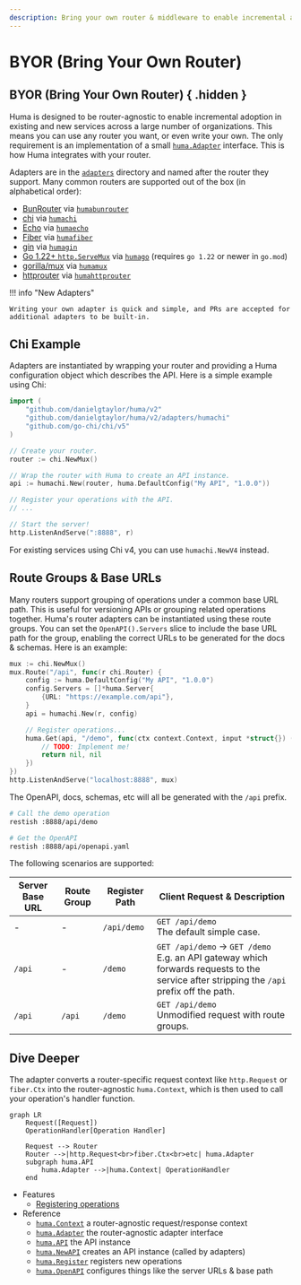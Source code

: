 ```yaml
---
description: Bring your own router & middleware to enable incremental adoption across a large number of organizations.
---
```


# BYOR (Bring Your Own Router)

## BYOR (Bring Your Own Router) { .hidden }

Huma is designed to be router-agnostic to enable incremental adoption in existing and new services across a large number of organizations. This means you can use any router you want, or even write your own. The only requirement is an implementation of a small [`huma.Adapter`](https://pkg.go.dev/github.com/danielgtaylor/huma/v2#Adapter) interface. This is how Huma integrates with your router.

Adapters are in the [`adapters`](https://github.com/danielgtaylor/huma/tree/main/adapters) directory and named after the router they support. Many common routers are supported out of the box (in alphabetical order):

-   [BunRouter](https://bunrouter.uptrace.dev/) via [`humabunrouter`](https://pkg.go.dev/github.com/danielgtaylor/huma/v2/adapters/humabunrouter)
-   [chi](https://github.com/go-chi/chi) via [`humachi`](https://pkg.go.dev/github.com/danielgtaylor/huma/v2/adapters/humachi)
-   [Echo](https://echo.labstack.com/) via [`humaecho`](https://pkg.go.dev/github.com/danielgtaylor/huma/v2/adapters/humaecho)
-   [Fiber](https://gofiber.io/) via [`humafiber`](https://pkg.go.dev/github.com/danielgtaylor/huma/v2/adapters/humafiber)
-   [gin](https://gin-gonic.com/) via [`humagin`](https://pkg.go.dev/github.com/danielgtaylor/huma/v2/adapters/humagin)
-   [Go 1.22+ `http.ServeMux`](https://pkg.go.dev/net/http@master#ServeMux) via [`humago`](https://pkg.go.dev/github.com/danielgtaylor/huma/v2/adapters/humago) (requires `go 1.22` or newer in `go.mod`)
-   [gorilla/mux](https://github.com/gorilla/mux) via [`humamux`](https://pkg.go.dev/github.com/danielgtaylor/huma/v2/adapters/humamux)
-   [httprouter](https://github.com/julienschmidt/httprouter) via [`humahttprouter`](https://pkg.go.dev/github.com/danielgtaylor/huma/v2/adapters/humahttprouter)

!!! info "New Adapters"

    Writing your own adapter is quick and simple, and PRs are accepted for additional adapters to be built-in.

## Chi Example

Adapters are instantiated by wrapping your router and providing a Huma configuration object which describes the API. Here is a simple example using Chi:

```go title="main.go"
import (
	"github.com/danielgtaylor/huma/v2"
	"github.com/danielgtaylor/huma/v2/adapters/humachi"
	"github.com/go-chi/chi/v5"
)

// Create your router.
router := chi.NewMux()

// Wrap the router with Huma to create an API instance.
api := humachi.New(router, huma.DefaultConfig("My API", "1.0.0"))

// Register your operations with the API.
// ...

// Start the server!
http.ListenAndServe(":8888", r)
```

For existing services using Chi v4, you can use `humachi.NewV4` instead.

## Route Groups & Base URLs

Many routers support grouping of operations under a common base URL path. This is useful for versioning APIs or grouping related operations together. Huma's router adapters can be instantiated using these route groups. You can set the `OpenAPI().Servers` slice to include the base URL path for the group, enabling the correct URLs to be generated for the docs & schemas. Here is an example:

```go title="main.go"
mux := chi.NewMux()
mux.Route("/api", func(r chi.Router) {
	config := huma.DefaultConfig("My API", "1.0.0")
	config.Servers = []*huma.Server{
		{URL: "https://example.com/api"},
	}
	api = humachi.New(r, config)

	// Register operations...
	huma.Get(api, "/demo", func(ctx context.Context, input *struct{}) (*struct{}, error) {
		// TODO: Implement me!
		return nil, nil
	})
})
http.ListenAndServe("localhost:8888", mux)
```

The OpenAPI, docs, schemas, etc will all be generated with the `/api` prefix.

```sh title="Shell"
# Call the demo operation
restish :8888/api/demo

# Get the OpenAPI
restish :8888/api/openapi.yaml
```

The following scenarios are supported:

| Server Base URL | Route Group | Register Path | Client Request & Description                                                                                                                        |
| --------------- | ----------- | ------------- | --------------------------------------------------------------------------------------------------------------------------------------------------- |
| -               | -           | `/api/demo`   | `GET /api/demo` <br/> The default simple case.                                                                                                      |
| `/api`          | -           | `/demo`       | `GET /api/demo` &rarr; `GET /demo` <br/> E.g. an API gateway which forwards requests to the service after stripping the `/api` prefix off the path. |
| `/api`          | `/api`      | `/demo`       | `GET /api/demo` <br/> Unmodified request with route groups.                                                                                         |

## Dive Deeper

The adapter converts a router-specific request context like `http.Request` or `fiber.Ctx` into the router-agnostic `huma.Context`, which is then used to call your operation's handler function.

```mermaid
graph LR
	Request([Request])
	OperationHandler[Operation Handler]

	Request --> Router
	Router -->|http.Request<br>fiber.Ctx<br>etc| huma.Adapter
	subgraph huma.API
		huma.Adapter -->|huma.Context| OperationHandler
	end
```

-   Features
    -   [Registering operations](./operations.md)
-   Reference
    -   [`huma.Context`](https://pkg.go.dev/github.com/danielgtaylor/huma/v2#Context) a router-agnostic request/response context
    -   [`huma.Adapter`](https://pkg.go.dev/github.com/danielgtaylor/huma/v2#Adapter) the router-agnostic adapter interface
    -   [`huma.API`](https://pkg.go.dev/github.com/danielgtaylor/huma/v2#API) the API instance
    -   [`huma.NewAPI`](https://pkg.go.dev/github.com/danielgtaylor/huma/v2#NewAPI) creates an API instance (called by adapters)
    -   [`huma.Register`](https://pkg.go.dev/github.com/danielgtaylor/huma/v2#Register) registers new operations
    -   [`huma.OpenAPI`](https://pkg.go.dev/github.com/danielgtaylor/huma/v2#OpenAPI) configures things like the server URLs & base path

